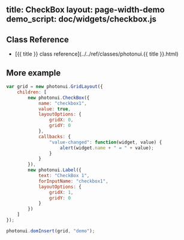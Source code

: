 title: CheckBox
layout: page-width-demo
demo_script: doc/widgets/checkbox.js
---

## Class Reference

* [{{ title }} class reference](../../ref/classes/photonui.{{ title }}.html)


## More example

```javascript
var grid = new photonui.GridLayout({
    children: [
        new photonui.CheckBox({
            name: "checkbox1",
            value: true,
            layoutOptions: {
                gridX: 0,
                gridY: 0
            },
            callbacks: {
                "value-changed": function(widget, value) {
                    alert(widget.name + " = " + value);
                }
            }
        }),
        new photonui.Label({
            text: "CheckBox 1",
            forInputName: "checkbox1",
            layoutOptions: {
                gridX: 1,
                gridY: 0
            }
        })
    ]
});

photonui.domInsert(grid, "demo");
```


